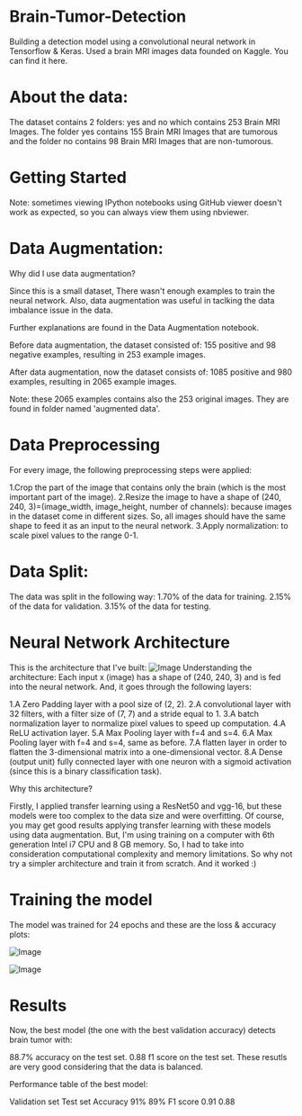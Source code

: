 # Brain-Tumor-Detection
Building a detection model using a convolutional neural network in Tensorflow & Keras.
Used a brain MRI images data founded on Kaggle. You can find it here.

# About the data:
The dataset contains 2 folders: yes and no which contains 253 Brain MRI Images. The folder yes contains 155 Brain MRI Images that are tumorous and the folder no contains 98 Brain MRI Images that are non-tumorous.


# Getting Started
Note: sometimes viewing IPython notebooks using GitHub viewer doesn't work as expected, so you can always view them using nbviewer.

# Data Augmentation:
  
  Why did I use data augmentation?

Since this is a small dataset, There wasn't enough examples to train the neural network. Also, data augmentation was useful in taclking the data imbalance issue in the data.

Further explanations are found in the Data Augmentation notebook.

Before data augmentation, the dataset consisted of:
155 positive and 98 negative examples, resulting in 253 example images.

After data augmentation, now the dataset consists of:
1085 positive and 980 examples, resulting in 2065 example images.

Note: these 2065 examples contains also the 253 original images. They are found in folder named 'augmented data'.

# Data Preprocessing
For every image, the following preprocessing steps were applied:

  1.Crop the part of the image that contains only the brain (which is the most important part of  the image).
  2.Resize the image to have a shape of (240, 240, 3)=(image_width, image_height, number of channels): because images in the dataset come in different sizes. So, all images should  have the same shape to feed it as an input to the neural network.
 3.Apply normalization: to scale pixel values to the range 0-1.

# Data Split:

The data was split in the following way:
1.70% of the data for training.
2.15% of the data for validation.
3.15% of the data for testing.
# Neural Network Architecture
This is the architecture that I've built:
![Image](https://github.com/user-attachments/assets/aff15563-688f-458f-a15c-a7659add83ea)
Understanding the architecture:
Each input x (image) has a shape of (240, 240, 3) and is fed into the neural network. And, it goes through the following layers:

1.A Zero Padding layer with a pool size of (2, 2).
2.A convolutional layer with 32 filters, with a filter size of (7, 7) and a stride equal to 1.
3.A batch normalization layer to normalize pixel values to speed up computation.
4.A ReLU activation layer.
5.A Max Pooling layer with f=4 and s=4.
6.A Max Pooling layer with f=4 and s=4, same as before.
7.A flatten layer in order to flatten the 3-dimensional matrix into a one-dimensional vector.
8.A Dense (output unit) fully connected layer with one neuron with a sigmoid activation (since this is a binary classification task).

Why this architecture?


Firstly, I applied transfer learning using a ResNet50 and vgg-16, but these models were too complex to the data size and were overfitting. Of course, you may get good results applying transfer learning with these models using data augmentation. But, I'm using training on a computer with 6th generation Intel i7 CPU and 8 GB memory. So, I had to take into consideration computational complexity and memory limitations.
So why not try a simpler architecture and train it from scratch. And it worked :)

# Training the model
The model was trained for 24 epochs and these are the loss & accuracy plots:

![Image](https://github.com/user-attachments/assets/0526cb7b-ece9-4e4d-8a35-ad1fa5e3c499)

![Image](https://github.com/user-attachments/assets/e7097222-e510-4e13-8b7f-9dc6eff81d16)



 # Results
Now, the best model (the one with the best validation accuracy) detects brain tumor with:
   

88.7% accuracy on the test set.
0.88 f1 score on the test set.
These resutls are very good considering that the data is balanced.

Performance table of the best model:

Validation set	Test set
Accuracy	91%	89%
F1 score	0.91	0.88
